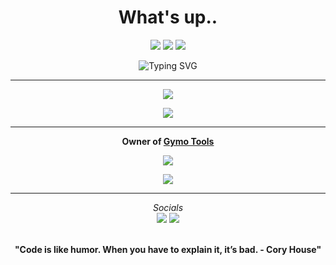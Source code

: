 <h1 align="center">What's up..</h1>

<p align="center">
  <a href="https://github.com/gymovfx?tab=followers"><img src="https://img.shields.io/github/followers/gymovfx?label=Follow&style=social"></a>
  <a href="https://discord.gg/34UnypUFaT" target="_blank"><img src="https://img.shields.io/badge/Discord-%237289DA.svg?style=flat&logo=discord&logoColor=white"></a>
  <a href="https://github.com/gymovfx"><img src="https://visitcount.itsvg.in/api?id=gymovfx&amp;label=Profile%20Views&amp;color=11&amp;icon=6&amp;pretty=true"></a>
</p>

<p align="center">
  <img src="https://readme-typing-svg.demolab.com?font=Fira+Code&weight=600&pause=1000&color=7B00FF&center=true&vCenter=true&width=380&lines=Hey+I'm+Gymo;I'm+a+Python+Developer;I+Made+Tools+Such+As..;Webhook-MultiTools;Nuke-MultiTools;Server-Dm-All" alt="Typing SVG">
</p>

---

<p align="center">
  <img src="https://github-readme-stats.vercel.app/api/?username=gymovfx&amp;title_color=5c64f4&amp;text_color=7b00ff&amp;show_icons=true&amp;bg_color=00000000&amp;hide_border=true&amp;icon_color=5c64f4&amp;hide_title=true&amp;count_private=true">
</p>

<p align="center">
  <img src="https://github-readme-stats.vercel.app/api/top-langs/?username=gymovfx&layout=compact&title_color=5c64f4&text_color=7b00ff&bg_color=00000000&hide_border=true&count_private=true" />
</p>

---

<p align="center">
  <strong>Owner of <a href="https://Gymonet.netlify.app/" target="_blank">Gymo Tools</a></strong>
</p>

<p align="center">
  <a href="https://github.com/gymovfx?tab=repositories"><img src="https://img.shields.io/badge/-Explore%20my%20Repos-24292e?style=for-the-badge&logo=Github"></a>
</p>

<p align="center">
  <a href="https://discord.com/users/910942875351678987" target="_blank">
    <img src="https://lanyard.cnrad.dev/api/910942875351678987?bg=7b00ff&borderRadius=30px&idleMessage=Probably%20coding%20a%20tool">
  </a>
</p>

---

<p align="center">
  <i>Socials</i>
  <br>
  <a href="https://discord.gg/34UnypUFaT"><img src="https://img.shields.io/badge/Discord-%237289DA.svg?style=flat&logo=discord&logoColor=white"></a>
  <a href="https://www.youtube.com/@GymoFire"><img src="https://img.shields.io/badge/YouTube-FF0000.svg?style=flat&logo=youtube&logoColor=white"></a>
</p>

<p align="center">
  <br>
  <strong>"Code is like humor. When you have to explain it, it’s bad. - Cory House"</strong>
</p>
